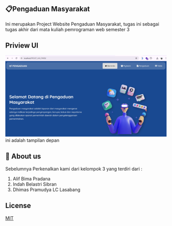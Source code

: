 ## 📋Pengaduan Masyarakat

Ini merupakan Project Website Pengaduan Masyarakat, tugas ini sebagai tugas akhir dari mata kuliah pemrograman web semester 3

## Priview UI 

<img src="asset/app.png">
ini adalah tampilan depan


## 🚀 About us
Sebelumnya Perkenalkan kami dari kelompok 3  yang terdiri dari :
1. Alif Bima Pradana
2. Indah Belastri Sibran
3. Dhimas Pramudya LC Lasabang


## License

[MIT](https://choosealicense.com/licenses/mit/)

